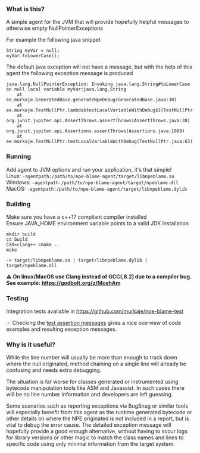 ### What is this?
A simple agent for the JVM that will provide hopefully helpful messages to otherwise empty NullPointerExceptions

For example the following java snippet
```
String myVar = null;
myVar.toLowerCase();
```

The default java exception will not have a message,
but with the help of this agent the following exception message is produced
```
java.lang.NullPointerException: Invoking java.lang.String#toLowerCase on null local variable myVar:java.lang.String
	at ee.murkaje.GeneratedBase.generateNpeDebug(GeneratedBase.java:30)
	at ee.murkaje.TestNullPtr.lambda$testLocalVariableWithDebug$1(TestNullPtr.java:63)
	at org.junit.jupiter.api.AssertThrows.assertThrows(AssertThrows.java:30)
	at org.junit.jupiter.api.Assertions.assertThrows(Assertions.java:1089)
	at ee.murkaje.TestNullPtr.testLocalVariableWithDebug(TestNullPtr.java:63)
```

### Running
Add agent to JVM options and run your application, it's that simple!  
Linux: `-agentpath:/path/to/npe-blame-agent/target/libnpeblame.so`  
Windows: `-agentpath:/path/to/npe-blame-agent/target/npeblame.dll`  
MacOS: `-agentpath:/path/to/npe-blame-agent/target/libnpeblame.dylib`

### Building
Make sure you have a c++17 compliant compiler installed  
Ensure JAVA_HOME environment variable points to a valid JDK installation  
```
mkdir build
cd build
CXX=clang++ cmake ..
make

-> target/libnpeblame.so | target/libnpeblame.dylib | target/npeblame.dll
```
**⚠ On linux/MacOS use Clang instead of GCC(,8.2] due to a compiler bug. See example: https://godbolt.org/z/McehAm**

### Testing
Integration tests available in https://github.com/murkaje/npe-blame-test

☞ Checking the [test assertion messages](github.com/murkaje/npe-blame-test/blob/master/src/test/java/ee/murkaje/TestJavassistGenerated.java) gives a nice overview of code examples and resulting exception messages.

### Why is it useful?
While the line number will usually be more than enough to track down where the null originated,
method chaining on a single line will already be confusing and needs extra debugging.

The situation is far worse for classes generated or instrumented using bytecode manipulation tools like ASM and Javassist.
In such cases there will be no line number information and developers are left guessing.
  
Some scenarios such as reporting exceptions via BugSnag or similar tools will especially benefit from this agent as the runtime generated bytecode or other details on where the NPE originated is not included in a report, but is vital to debug the error cause.
The detailed exception message will hopefully provide a good enough alternative, without having to scour logs for library versions or other magic to match the class names and lines to specific code using only minimal information from the target system.
